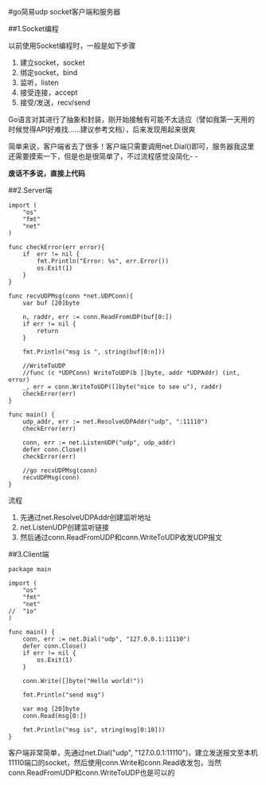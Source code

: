 #go简易udp socket客户端和服务器

##1.Socket编程

以前使用Socket编程时，一般是如下步骤

1. 建立socket，socket
2. 绑定socket，bind
3. 监听，listen
4. 接受连接，accept
5. 接受/发送，recv/send

Go语言对其进行了抽象和封装，刚开始接触有可能不太适应（譬如我第一天用的时候觉得API好难找……建议参考文档），后来发现用起来很爽

简单来说，客户端省去了很多！客户端只需要调用net.Dial()即可，服务器我这里还需要摸索一下，但是也是很简单了，不过流程感觉没简化-  -

**废话不多说，直接上代码**

##2.Server端
```
import (
	"os"
	"fmt"
	"net"
)

func checkError(err error){
	if 	err != nil {
		fmt.Println("Error: %s", err.Error())
		os.Exit(1)	
	}
}

func recvUDPMsg(conn *net.UDPConn){
	var buf [20]byte
	
	n, raddr, err := conn.ReadFromUDP(buf[0:])
	if err != nil {
		return	
	}
	
	fmt.Println("msg is ", string(buf[0:n]))
	
	//WriteToUDP
	//func (c *UDPConn) WriteToUDP(b []byte, addr *UDPAddr) (int, error) 
	_, err = conn.WriteToUDP([]byte("nice to see u"), raddr)
	checkError(err)
}

func main() {
	udp_addr, err := net.ResolveUDPAddr("udp", ":11110")
	checkError(err)	
	
	conn, err := net.ListenUDP("udp", udp_addr)
	defer conn.Close()
	checkError(err)	
	
	//go recvUDPMsg(conn)
	recvUDPMsg(conn)
}
```

流程

1. 先通过net.ResolveUDPAddr创建监听地址
2. net.ListenUDP创建监听链接
3. 然后通过conn.ReadFromUDP和conn.WriteToUDP收发UDP报文


##3.Client端

```
package main

import (
	"os"
	"fmt"
	"net"
//	"io"
)

func main() {
	conn, err := net.Dial("udp", "127.0.0.1:11110")
	defer conn.Close()
	if err != nil {
		os.Exit(1)	
	}
	
	conn.Write([]byte("Hello world!"))	
	
	fmt.Println("send msg")
	
	var msg [20]byte
	conn.Read(msg[0:])
	
	fmt.Println("msg is", string(msg[0:10]))
}
```

客户端非常简单，先通过net.Dial("udp", "127.0.0.1:11110")，建立发送报文至本机11110端口的socket，然后使用conn.Write和conn.Read收发包，当然conn.ReadFromUDP和conn.WriteToUDP也是可以的

